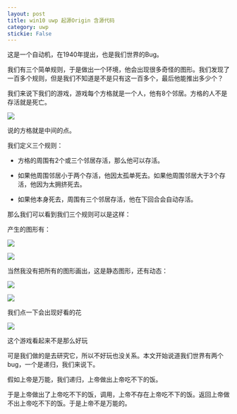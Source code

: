 ```yaml
---
layout: post
title: win10 uwp 起源Origin 含源代码 
category: uwp 
stickie: False
---
```


这是一个自动机，在1940年提出，也是我们世界的Bug。

我们有三个简单规则，于是做出一个环境，他会出现很多奇怪的图形。我们发现了一百多个规则，但是我们不知道是不是只有这一百多个，最后他能推出多少个？


<!--more-->

<div id="toc"></div>
<!-- csdn -->

我们来说下我们的游戏，游戏每个方格就是一个人，他有8个邻居。方格的人不是存活就是死亡。

![](http://7xqpl8.com1.z0.glb.clouddn.com/2128cc96-e1ca-4bdd-8812-1c2a302fa87e20161230214413.jpg)

说的方格就是中间的点。

我们定义三个规则：

 - 方格的周围有2个或三个邻居存活，那么他可以存活。

 - 如果他周围邻居小于两个存活，他因太孤单死去。如果他周围邻居大于3个存活，他因为太拥挤死去。

 - 如果他本身死去，周围有三个邻居存活，他在下回合会自动存活。

那么我们可以看到我们三个规则可以是这样：

产生的图形有：

![](http://7xqpl8.com1.z0.glb.clouddn.com/f3df3fa9-4243-40b9-9862-fc48042b0c5bsimulate2.gif)

![](http://7xqpl8.com1.z0.glb.clouddn.com/f3df3fa9-4243-40b9-9862-fc48042b0c5bsimulate2.gif)

当然我没有把所有的图形画出，这是静态图形，还有动态：



![](http://7xqpl8.com1.z0.glb.clouddn.com/f3df3fa9-4243-40b9-9862-fc48042b0c5bsimulate1.gif)

![](http://7xqpl8.com1.z0.glb.clouddn.com/f3df3fa9-4243-40b9-9862-fc48042b0c5bsimulate2.gif)

我们点一下会出现好看的花

![](http://7xqpl8.com1.z0.glb.clouddn.com/f3df3fa9-4243-40b9-9862-fc48042b0c5bsimulate3.gif)

这个游戏看起来不是那么好玩

可是我们做的是去研究它，所以不好玩也没关系。本文开始说道我们世界有两个bug，一个是递归，我们来说下。

假如上帝是万能，我们递归，上帝做出上帝吃不下的饭。

于是上帝做出了上帝吃不下的饭，调用，上帝不存在上帝吃不下的饭。返回上帝做不出上帝吃不下的饭。于是上帝不是万能的。

